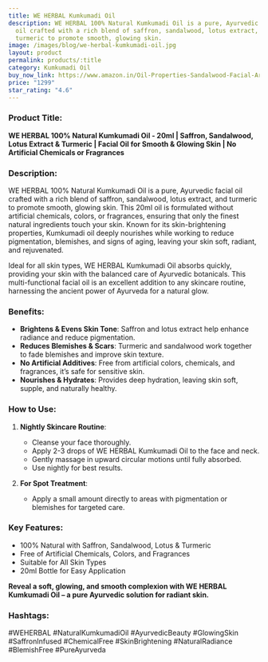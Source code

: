 ```yaml
---
title: WE HERBAL Kumkumadi Oil
description: WE HERBAL 100% Natural Kumkumadi Oil is a pure, Ayurvedic facial
  oil crafted with a rich blend of saffron, sandalwood, lotus extract, and
  turmeric to promote smooth, glowing skin.
image: /images/blog/we-herbal-kumkumadi-oil.jpg
layout: product
permalink: products/:title
category: Kumkumadi Oil
buy_now_link: https://www.amazon.in/Oil-Properties-Sandalwood-Facial-Artificial/dp/B0C6GS4JK1/ref=sr_1_42?crid=18A5C0Q4K6NJM&tag=m0150-21
price: "1299"
star_rating: "4.6"
---
```

### Product Title:
**WE HERBAL 100% Natural Kumkumadi Oil - 20ml | Saffron, Sandalwood, Lotus Extract & Turmeric | Facial Oil for Smooth & Glowing Skin | No Artificial Chemicals or Fragrances**

### Description:
WE HERBAL 100% Natural Kumkumadi Oil is a pure, Ayurvedic facial oil crafted with a rich blend of saffron, sandalwood, lotus extract, and turmeric to promote smooth, glowing skin. This 20ml oil is formulated without artificial chemicals, colors, or fragrances, ensuring that only the finest natural ingredients touch your skin. Known for its skin-brightening properties, Kumkumadi oil deeply nourishes while working to reduce pigmentation, blemishes, and signs of aging, leaving your skin soft, radiant, and rejuvenated.

Ideal for all skin types, WE HERBAL Kumkumadi Oil absorbs quickly, providing your skin with the balanced care of Ayurvedic botanicals. This multi-functional facial oil is an excellent addition to any skincare routine, harnessing the ancient power of Ayurveda for a natural glow.

### Benefits:
- **Brightens & Evens Skin Tone**: Saffron and lotus extract help enhance radiance and reduce pigmentation.
- **Reduces Blemishes & Scars**: Turmeric and sandalwood work together to fade blemishes and improve skin texture.
- **No Artificial Additives**: Free from artificial colors, chemicals, and fragrances, it’s safe for sensitive skin.
- **Nourishes & Hydrates**: Provides deep hydration, leaving skin soft, supple, and naturally healthy.

### How to Use:
1. **Nightly Skincare Routine**:
   - Cleanse your face thoroughly.
   - Apply 2-3 drops of WE HERBAL Kumkumadi Oil to the face and neck.
   - Gently massage in upward circular motions until fully absorbed.
   - Use nightly for best results.

2. **For Spot Treatment**:
   - Apply a small amount directly to areas with pigmentation or blemishes for targeted care.

### Key Features:
- 100% Natural with Saffron, Sandalwood, Lotus & Turmeric
- Free of Artificial Chemicals, Colors, and Fragrances
- Suitable for All Skin Types
- 20ml Bottle for Easy Application

**Reveal a soft, glowing, and smooth complexion with WE HERBAL Kumkumadi Oil – a pure Ayurvedic solution for radiant skin.**

### Hashtags:
#WEHERBAL #NaturalKumkumadiOil #AyurvedicBeauty #GlowingSkin #SaffronInfused #ChemicalFree #SkinBrightening #NaturalRadiance #BlemishFree #PureAyurveda
